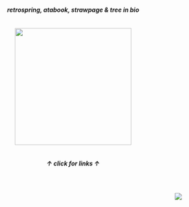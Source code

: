
<h5 align="center">
  retrospring, atabook, strawpage & tree in bio
  <br><br><br>
<a href="https://rentry.co/sit"><img src="https://github.com/user-attachments/assets/86fc27ab-feb1-400c-9890-e120107339e0"width="270" height="auto"></img></a><br><br><br>
  ↑ click for links ↑
</h5>
<br>
<h4 align="right">
  <img src="https://komarev.com/ghpvc/?username=tojifg&color=f886a2&style=for-the-badge&label=KISS+COUNT:&base=1000000000">
</h4>
